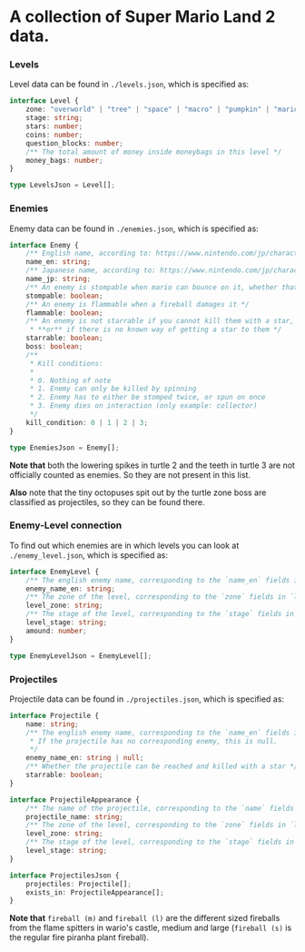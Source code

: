 # A collection of Super Mario Land 2 data.

### Levels
Level data can be found in `./levels.json`, which is specified as:
```ts
interface Level {
    zone: "overworld" | "tree" | "space" | "macro" | "pumpkin" | "mario" | "turtle";
    stage: string;
    stars: number;
    coins: number;
    question_blocks: number;
    /** The total amount of money inside moneybags in this level */
    money_bags: number;
}

type LevelsJson = Level[];
```

### Enemies
Enemy data can be found in `./enemies.json`, which is specified as:
```ts
interface Enemy {
    /** English name, according to: https://www.nintendo.com/jp/character/mario/en/history/land2/index.html */
    name_en: string;
    /** Japanese name, according to: https://www.nintendo.com/jp/character/mario/history/land2/index.html */
    name_jp: string;
    /** An enemy is stompable when mario can bounce on it, whether that damages it or not */
    stompable: boolean;
    /** An enemy is flammable when a fireball damages it */
    flammable: boolean;
    /** An enemy is not starrable if you cannot kill them with a star,
     * **or** if there is no known way of getting a star to them */
    starrable: boolean;
    boss: boolean;
    /**
     * Kill conditions:
     * 
     * 0. Nothing of note
     * 1. Enemy can only be killed by spinning
     * 2. Enemy has to either be stomped twice, or spun on once
     * 3. Enemy dies on interaction (only example: collector) 
     */
    kill_condition: 0 | 1 | 2 | 3;
}

type EnemiesJson = Enemy[];
```

**Note that** both the lowering spikes in turtle 2 and the teeth in turtle 3 are not officially counted as enemies. So they are not present in this list. 

**Also** note that the tiny octopuses spit out by the turtle zone boss are classified as projectiles, so they can be found there.

### Enemy-Level connection
To find out which enemies are in which levels you can look at `./enemy_level.json`, which is specified as:
```ts
interface EnemyLevel {
    /** The english enemy name, corresponding to the `name_en` fields in `enemies.json` */
    enemy_name_en: string;
    /** The zone of the level, corresponding to the `zone` fields in `levels.json` */
    level_zone: string;
    /** The stage of the level, corresponding to the `stage` fields in `levels.json` */
    level_stage: string;
    amound: number;
}

type EnemyLevelJson = EnemyLevel[];
```

### Projectiles
Projectile data can be found in `./projectiles.json`, which is specified as:
```ts
interface Projectile {
    name: string;
    /** The english enemy name, corresponding to the `name_en` fields in `enemies.json`.
     * If the projectile has no corresponding enemy, this is null.
     */
    enemy_name_en: string | null;
    /** Whether the projectile can be reached and killed with a star */
    starrable: boolean;
}

interface ProjectileAppearance {
    /** The name of the projectile, corresponding to the `name` fields in the `Projectile` array */
    projectile_name: string;
    /** The zone of the level, corresponding to the `zone` fields in `levels.json` */
    level_zone: string;
    /** The stage of the level, corresponding to the `stage` fields in `levels.json` */
    level_stage: string;
}

interface ProjectilesJson {
    projectiles: Projectile[];
    exists_in: ProjectileAppearance[];
}
```

**Note that** `fireball (m)` and `fireball (l)` are the different sized fireballs from the flame spitters in wario's castle, medium and large (`fireball (s)` is the regular fire piranha plant fireball).